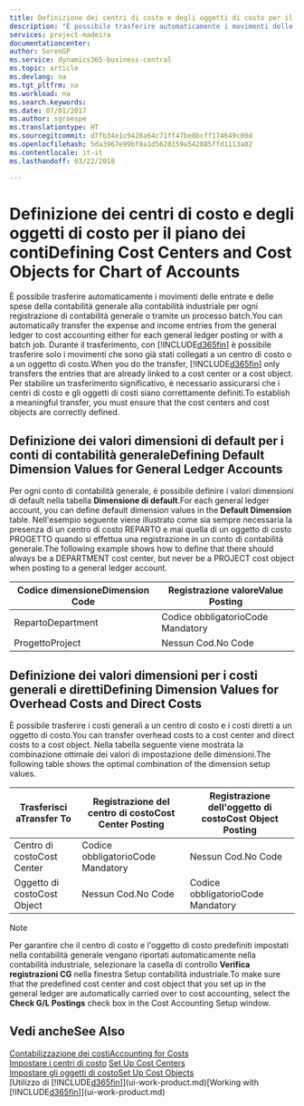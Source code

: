 ```yaml
---
title: Definizione dei centri di costo e degli oggetti di costo per il piano dei conti | Microsoft Docs
description: "È possibile trasferire automaticamente i movimenti delle entrate e delle spese della contabilità generale alla contabilità industriale per ogni registrazione di contabilità generale o tramite un processo batch. Durante il trasferimento, il sistema trasferisce solo i movimenti che sono già stati collegati a un centro di costo o a un oggetto di costo. Per stabilire un trasferimento significativo, è necessario assicurarsi che i centri di costo e gli oggetti di costi siano correttamente definiti."
services: project-madeira
documentationcenter: 
author: SorenGP
ms.service: dynamics365-business-central
ms.topic: article
ms.devlang: na
ms.tgt_pltfrm: na
ms.workload: na
ms.search.keywords: 
ms.date: 07/01/2017
ms.author: sgroespe
ms.translationtype: HT
ms.sourcegitcommit: d7fb34e1c9428a64c71ff47be8bcff174649c00d
ms.openlocfilehash: 5da3967e99bf8a1d5628159a542885ffd1113a02
ms.contentlocale: it-it
ms.lasthandoff: 03/22/2018

---
```

# <a name="defining-cost-centers-and-cost-objects-for-chart-of-accounts"></a><span data-ttu-id="53782-105">Definizione dei centri di costo e degli oggetti di costo per il piano dei conti</span><span class="sxs-lookup"><span data-stu-id="53782-105">Defining Cost Centers and Cost Objects for Chart of Accounts</span></span>
<span data-ttu-id="53782-106">È possibile trasferire automaticamente i movimenti delle entrate e delle spese della contabilità generale alla contabilità industriale per ogni registrazione di contabilità generale o tramite un processo batch.</span><span class="sxs-lookup"><span data-stu-id="53782-106">You can automatically transfer the expense and income entries from the general ledger to cost accounting either for each general ledger posting or with a batch job.</span></span> <span data-ttu-id="53782-107">Durante il trasferimento, con [!INCLUDE[d365fin](includes/d365fin_md.md)] è possibile trasferire solo i movimenti che sono già stati collegati a un centro di costo o a un oggetto di costo.</span><span class="sxs-lookup"><span data-stu-id="53782-107">When you do the transfer, [!INCLUDE[d365fin](includes/d365fin_md.md)] only transfers the entries that are already linked to a cost center or a cost object.</span></span> <span data-ttu-id="53782-108">Per stabilire un trasferimento significativo, è necessario assicurarsi che i centri di costo e gli oggetti di costi siano correttamente definiti.</span><span class="sxs-lookup"><span data-stu-id="53782-108">To establish a meaningful transfer, you must ensure that the cost centers and cost objects are correctly defined.</span></span>  

## <a name="defining-default-dimension-values-for-general-ledger-accounts"></a><span data-ttu-id="53782-109">Definizione dei valori dimensioni di default per i conti di contabilità generale</span><span class="sxs-lookup"><span data-stu-id="53782-109">Defining Default Dimension Values for General Ledger Accounts</span></span>  
<span data-ttu-id="53782-110">Per ogni conto di contabilità generale, è possibile definire i valori dimensioni di default nella tabella **Dimensione di default**.</span><span class="sxs-lookup"><span data-stu-id="53782-110">For each general ledger account, you can define default dimension values in the **Default Dimension** table.</span></span> <span data-ttu-id="53782-111">Nell'esempio seguente viene illustrato come sia sempre necessaria la presenza di un centro di costo REPARTO e mai quella di un oggetto di costo PROGETTO quando si effettua una registrazione in un conto di contabilità generale.</span><span class="sxs-lookup"><span data-stu-id="53782-111">The following example shows how to define that there should always be a DEPARTMENT cost center, but never be a PROJECT cost object when posting to a general ledger account.</span></span>  

|<span data-ttu-id="53782-112">**Codice dimensione**</span><span class="sxs-lookup"><span data-stu-id="53782-112">**Dimension Code**</span></span>|<span data-ttu-id="53782-113">**Registrazione valore**</span><span class="sxs-lookup"><span data-stu-id="53782-113">**Value Posting**</span></span>|  
|------------------------------------------|-----------------------------------------|  
|<span data-ttu-id="53782-114">Reparto</span><span class="sxs-lookup"><span data-stu-id="53782-114">Department</span></span>|<span data-ttu-id="53782-115">Codice obbligatorio</span><span class="sxs-lookup"><span data-stu-id="53782-115">Code Mandatory</span></span>|  
|<span data-ttu-id="53782-116">Progetto</span><span class="sxs-lookup"><span data-stu-id="53782-116">Project</span></span>|<span data-ttu-id="53782-117">Nessun Cod.</span><span class="sxs-lookup"><span data-stu-id="53782-117">No Code</span></span>|  

## <a name="defining-dimension-values-for-overhead-costs-and-direct-costs"></a><span data-ttu-id="53782-118">Definizione dei valori dimensioni per i costi generali e diretti</span><span class="sxs-lookup"><span data-stu-id="53782-118">Defining Dimension Values for Overhead Costs and Direct Costs</span></span>  
 <span data-ttu-id="53782-119">È possibile trasferire i costi generali a un centro di costo e i costi diretti a un oggetto di costo.</span><span class="sxs-lookup"><span data-stu-id="53782-119">You can transfer overhead costs to a cost center and direct costs to a cost object.</span></span> <span data-ttu-id="53782-120">Nella tabella seguente viene mostrata la combinazione ottimale dei valori di impostazione delle dimensioni.</span><span class="sxs-lookup"><span data-stu-id="53782-120">The following table shows the optimal combination of the dimension setup values.</span></span>  

|<span data-ttu-id="53782-121">Trasferisci a</span><span class="sxs-lookup"><span data-stu-id="53782-121">Transfer To</span></span>|<span data-ttu-id="53782-122">Registrazione del centro di costo</span><span class="sxs-lookup"><span data-stu-id="53782-122">Cost Center Posting</span></span>|<span data-ttu-id="53782-123">Registrazione dell'oggetto di costo</span><span class="sxs-lookup"><span data-stu-id="53782-123">Cost Object Posting</span></span>|  
|-----------------|-------------------------|-------------------------|  
|<span data-ttu-id="53782-124">Centro di costo</span><span class="sxs-lookup"><span data-stu-id="53782-124">Cost Center</span></span>|<span data-ttu-id="53782-125">Codice obbligatorio</span><span class="sxs-lookup"><span data-stu-id="53782-125">Code Mandatory</span></span>|<span data-ttu-id="53782-126">Nessun Cod.</span><span class="sxs-lookup"><span data-stu-id="53782-126">No Code</span></span>|  
|<span data-ttu-id="53782-127">Oggetto di costo</span><span class="sxs-lookup"><span data-stu-id="53782-127">Cost Object</span></span>|<span data-ttu-id="53782-128">Nessun Cod.</span><span class="sxs-lookup"><span data-stu-id="53782-128">No Code</span></span>|<span data-ttu-id="53782-129">Codice obbligatorio</span><span class="sxs-lookup"><span data-stu-id="53782-129">Code Mandatory</span></span>|  

> [!NOTE]  
>  <span data-ttu-id="53782-130">Per garantire che il centro di costo e l'oggetto di costo predefiniti impostati nella contabilità generale vengano riportati automaticamente nella contabilità industriale, selezionare la casella di controllo **Verifica registrazioni CG** nella finestra Setup contabilità industriale.</span><span class="sxs-lookup"><span data-stu-id="53782-130">To make sure that the predefined cost center and cost object that you set up in the general ledger are automatically carried over to cost accounting, select the **Check G/L Postings** check box in the Cost Accounting Setup window.</span></span>  

## <a name="see-also"></a><span data-ttu-id="53782-131">Vedi anche</span><span class="sxs-lookup"><span data-stu-id="53782-131">See Also</span></span>  
[<span data-ttu-id="53782-132">Contabilizzazione dei costi</span><span class="sxs-lookup"><span data-stu-id="53782-132">Accounting for Costs</span></span>](finance-manage-cost-accounting.md)  
<span data-ttu-id="53782-133">[Impostare i centri di costo](finance-how-to-set-up-cost-centers.md) </span><span class="sxs-lookup"><span data-stu-id="53782-133">[Set Up Cost Centers](finance-how-to-set-up-cost-centers.md) </span></span>  
[<span data-ttu-id="53782-134">Impostare gli oggetti di costo</span><span class="sxs-lookup"><span data-stu-id="53782-134">Set Up Cost Objects</span></span>](finance-how-to-set-up-cost-objects.md)  
<span data-ttu-id="53782-135">[Utilizzo di [!INCLUDE[d365fin](includes/d365fin_md.md)]](ui-work-product.md)</span><span class="sxs-lookup"><span data-stu-id="53782-135">[Working with [!INCLUDE[d365fin](includes/d365fin_md.md)]](ui-work-product.md)</span></span>

